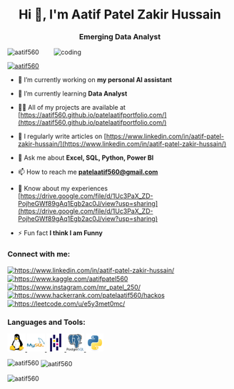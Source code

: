 <h1 align="center">Hi 👋, I'm Aatif Patel Zakir Hussain</h1>
<h3 align="center">Emerging Data Analyst</h3>

<img align="right" alt="coding" width="400" src="https://cdn.prod.website-files.com/6304f407692989e8cf58e801/633369cb5313cf4b78208c16__2.gif">

<p align="left"> <img src="https://komarev.com/ghpvc/?username=aatif560&label=Profile%20views&color=0e75b6&style=flat" alt="aatif560" /> </p>

<p align="left"> <a href="https://github.com/ryo-ma/github-profile-trophy"><img src="https://github-profile-trophy.vercel.app/?username=aatif560" alt="aatif560" /></a> </p>

- 🔭 I’m currently working on **my personal AI assistant**

- 🌱 I’m currently learning **Data Analyst**

- 👨‍💻 All of my projects are available at [https://aatif560.github.io/patelaatifportfolio.com/](https://aatif560.github.io/patelaatifportfolio.com/)

- 📝 I regularly write articles on [https://www.linkedin.com/in/aatif-patel-zakir-hussain/](https://www.linkedin.com/in/aatif-patel-zakir-hussain/)

- 💬 Ask me about **Excel, SQL, Python, Power BI**

- 📫 How to reach me **patelaatif560@gmail.com**

- 📄 Know about my experiences [https://drive.google.com/file/d/1Uc3PaX_ZD-PojheGWf89gAq1Egb2ac0J/view?usp=sharing](https://drive.google.com/file/d/1Uc3PaX_ZD-PojheGWf89gAq1Egb2ac0J/view?usp=sharing)

- ⚡ Fun fact **I think I am Funny**

<h3 align="left">Connect with me:</h3>
<p align="left">
<a href="https://linkedin.com/in/https://www.linkedin.com/in/aatif-patel-zakir-hussain/" target="blank"><img align="center" src="https://raw.githubusercontent.com/rahuldkjain/github-profile-readme-generator/master/src/images/icons/Social/linked-in-alt.svg" alt="https://www.linkedin.com/in/aatif-patel-zakir-hussain/" height="30" width="40" /></a>
<a href="https://kaggle.com/https://www.kaggle.com/aatifpatel560" target="blank"><img align="center" src="https://raw.githubusercontent.com/rahuldkjain/github-profile-readme-generator/master/src/images/icons/Social/kaggle.svg" alt="https://www.kaggle.com/aatifpatel560" height="30" width="40" /></a>
<a href="https://instagram.com/https://www.instagram.com/mr_patel_250/" target="blank"><img align="center" src="https://raw.githubusercontent.com/rahuldkjain/github-profile-readme-generator/master/src/images/icons/Social/instagram.svg" alt="https://www.instagram.com/mr_patel_250/" height="30" width="40" /></a>
<a href="https://www.hackerrank.com/https://www.hackerrank.com/patelaatif560/hackos" target="blank"><img align="center" src="https://raw.githubusercontent.com/rahuldkjain/github-profile-readme-generator/master/src/images/icons/Social/hackerrank.svg" alt="https://www.hackerrank.com/patelaatif560/hackos" height="30" width="40" /></a>
<a href="https://www.leetcode.com/https://leetcode.com/u/e5y3met0mc/" target="blank"><img align="center" src="https://raw.githubusercontent.com/rahuldkjain/github-profile-readme-generator/master/src/images/icons/Social/leet-code.svg" alt="https://leetcode.com/u/e5y3met0mc/" height="30" width="40" /></a>
</p>

<h3 align="left">Languages and Tools:</h3>
<p align="left"> <a href="https://www.linux.org/" target="_blank" rel="noreferrer"> <img src="https://raw.githubusercontent.com/devicons/devicon/master/icons/linux/linux-original.svg" alt="linux" width="40" height="40"/> </a> <a href="https://www.mysql.com/" target="_blank" rel="noreferrer"> <img src="https://raw.githubusercontent.com/devicons/devicon/master/icons/mysql/mysql-original-wordmark.svg" alt="mysql" width="40" height="40"/> </a> <a href="https://pandas.pydata.org/" target="_blank" rel="noreferrer"> <img src="https://raw.githubusercontent.com/devicons/devicon/2ae2a900d2f041da66e950e4d48052658d850630/icons/pandas/pandas-original.svg" alt="pandas" width="40" height="40"/> </a> <a href="https://www.postgresql.org" target="_blank" rel="noreferrer"> <img src="https://raw.githubusercontent.com/devicons/devicon/master/icons/postgresql/postgresql-original-wordmark.svg" alt="postgresql" width="40" height="40"/> </a> <a href="https://www.python.org" target="_blank" rel="noreferrer"> <img src="https://raw.githubusercontent.com/devicons/devicon/master/icons/python/python-original.svg" alt="python" width="40" height="40"/> </a> </p>

<p><img align="left" src="https://github-readme-stats.vercel.app/api/top-langs?username=aatif560&show_icons=true&locale=en&layout=compact" alt="aatif560" /></p>

<p>&nbsp;<img align="center" src="https://github-readme-stats.vercel.app/api?username=aatif560&show_icons=true&locale=en" alt="aatif560" /></p>

<p><img align="center" src="https://github-readme-streak-stats.herokuapp.com/?user=aatif560&" alt="aatif560" /></p>
